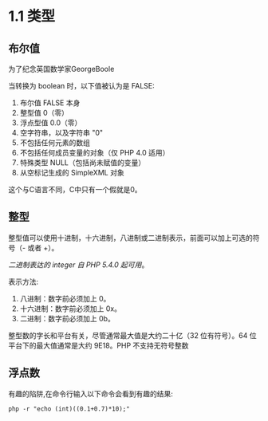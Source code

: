 # 1.1 类型

## 布尔值
为了纪念英国数学家GeorgeBoole

当转换为 boolean  时，以下值被认为是 FALSE:
1. 布尔值 FALSE  本身  
2. 整型值 0（零）
3. 浮点型值 0.0（零）  
4. 空字符串，以及字符串 "0"
5. 不包括任何元素的数组  
6. 不包括任何成员变量的对象（仅 PHP 4.0 适用）  
7. 特殊类型 NULL（包括尚未赋值的变量） 
8. 从空标记生成的 SimpleXML 对象

这个与C语言不同，C中只有一个假就是0。

## 整型
整型值可以使用十进制，十六进制，八进制或二进制表示，前面可以加上可选的符号（- 或者 +）。 

*二进制表达的 integer  自 PHP 5.4.0 起可用*。 

表示方法:

1. 八进制：数字前必须加上 0。
2. 十六进制：数字前必须加上 0x。
3. 二进制：数字前必须加上 0b。

整型数的字长和平台有关，尽管通常最大值是大约二十亿（32 位有符号）。64 位平台下的最大值通常是大约 9E18。PHP 不支持无符号整数

## 浮点数

有趣的陷阱,在命令行输入以下命令会看到有趣的结果:
```
php -r "echo (int)((0.1+0.7)*10);"
```